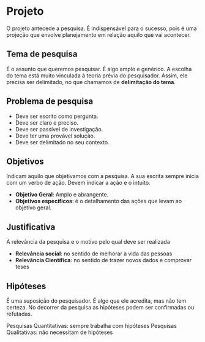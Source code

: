# Projeto
O projeto antecede a pesquisa. É indispensável para o sucesso, pois é uma projeção que envolve planejamento em relação aquilo que vai acontecer.

## Tema de pesquisa
É o assunto que queremos pesquisar. É algo amplo e genérico. A escolha do tema está muito vinculada à teoria prévia do pesquisador. Assim, ele precisa ser delimitado, no que chamamos de **delimitação do tema**.

## Problema de pesquisa
- Deve ser escrito como pergunta.
- Deve ser claro e preciso.
- Deve ser passível de investigação.
- Deve ter uma provável solução.
- Deve ser delimitado no seu contexto.

## Objetivos
Indicam aquilo que objetivamos com a pesquisa. A sua escrita sempre inicia com um verbo de ação. Devem indicar a ação e o intuito.
- **Objetivo Geral**: Amplo e abrangente.
- **Objetivos específicos**: é o detalhamento das ações que levam ao objetivo geral.

## Justificativa 
A relevância da pesquisa e o motivo pelo qual deve ser realizada 
- **Relevância social**: no sentido de melhorar a vida das pessoas
- **Relevância Científica**: no sentido de trazer novos dados e comprovar teses 
## Hipóteses
É uma suposição do pesquisador. É algo que ele acredita, mas não tem certeza. No decorrer da pesquisa as hipóteses podem ser confirmadas ou refutadas. 

Pesquisas Quantitativas: sempre trabalha com hipóteses
Pesquisas Qualitativas: não necessitam de hipóteses
